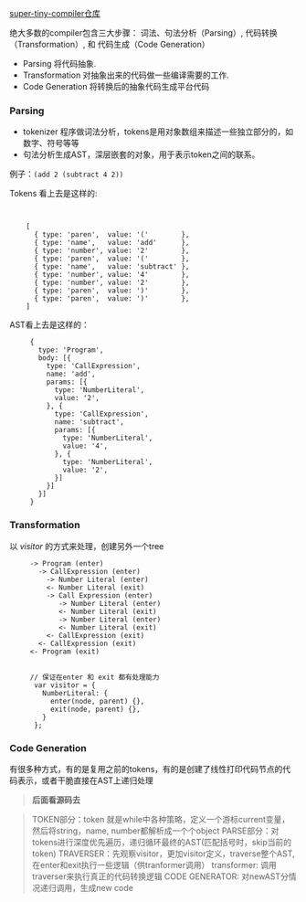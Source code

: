 [super-tiny-compiler仓库](https://github.com/jamiebuilds/the-super-tiny-compiler/blob/master/the-super-tiny-compiler.js)

绝大多数的compiler包含三大步骤： 词法、句法分析（Parsing）, 代码转换（Transformation）, 和 代码生成（Code Generation）

- Parsing 将代码抽象.
- Transformation 对抽象出来的代码做一些编译需要的工作.
- Code Generation 将转换后的抽象代码生成平台代码

### Parsing
- tokenizer 程序做词法分析，tokens是用对象数组来描述一些独立部分的，如数字、符号等等
- 句法分析生成AST，深层嵌套的对象，用于表示token之间的联系。

例子：`(add 2 (subtract 4 2))`

Tokens 看上去是这样的:
 ```

  
     [
       { type: 'paren',  value: '('        },
       { type: 'name',   value: 'add'      },
       { type: 'number', value: '2'        },
       { type: 'paren',  value: '('        },
       { type: 'name',   value: 'subtract' },
       { type: 'number', value: '4'        },
       { type: 'number', value: '2'        },
       { type: 'paren',  value: ')'        },
       { type: 'paren',  value: ')'        },
     ]
```
  
AST看上去是这样的：
```  
     {
       type: 'Program',
       body: [{
         type: 'CallExpression',
         name: 'add',
         params: [{
           type: 'NumberLiteral',
           value: '2',
         }, {
           type: 'CallExpression',
           name: 'subtract',
           params: [{
             type: 'NumberLiteral',
             value: '4',
           }, {
             type: 'NumberLiteral',
             value: '2',
           }]
         }]
       }]
     }
```

### Transformation
以 _visitor_ 的方式来处理，创建另外一个tree
```
     -> Program (enter)
       -> CallExpression (enter)
         -> Number Literal (enter)
         <- Number Literal (exit)
         -> Call Expression (enter)
            -> Number Literal (enter)
            <- Number Literal (exit)
            -> Number Literal (enter)
            <- Number Literal (exit)
         <- CallExpression (exit)
       <- CallExpression (exit)
     <- Program (exit)
     
     
     // 保证在enter 和 exit 都有处理能力
      var visitor = {
        NumberLiteral: {
          enter(node, parent) {},
          exit(node, parent) {},
        }
      };
```
### Code Generation
有很多种方式，有的是复用之前的tokens，有的是创建了线性打印代码节点的代码表示，或者干脆直接在AST上递归处理

>**后面看源码去**

>TOKEN部分：token 就是while中各种策略，定义一个游标current变量，然后将string，name, number都解析成一个个object
>PARSE部分：对tokens进行深度优先遍历，递归循环最终的AST(匹配括号时，skip当前的token)
>TRAVERSER：先观察visitor，更加visitor定义，traverse整个AST,在enter和exit执行一些逻辑（供tranformer调用）
>transformer: 调用traverser来执行真正的代码转换逻辑
>CODE GENERATOR: 对newAST分情况递归调用，生成new code


